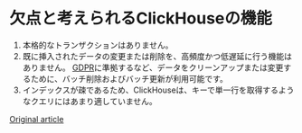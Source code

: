 # 欠点と考えられるClickHouseの機能

1. 本格的なトランザクションはありません。
2. 既に挿入されたデータの変更または削除を、高頻度かつ低遅延に行う機能はありません。 [GDPR](https://gdpr-info.eu)に準拠するなど、データをクリーンアップまたは変更するために、バッチ削除およびバッチ更新が利用可能です。
3. インデックスが疎であるため、ClickHouseは、キーで単一行を取得するようなクエリにはあまり適していません。

[Original article](https://clickhouse.yandex/docs/en/introduction/features_considered_disadvantages/) <!--hide-->

